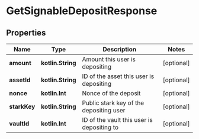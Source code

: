 
# GetSignableDepositResponse

## Properties
Name | Type | Description | Notes
------------ | ------------- | ------------- | -------------
**amount** | **kotlin.String** | Amount this user is depositing |  [optional]
**assetId** | **kotlin.String** | ID of the asset this user is depositing |  [optional]
**nonce** | **kotlin.Int** | Nonce of the deposit |  [optional]
**starkKey** | **kotlin.String** | Public stark key of the depositing user |  [optional]
**vaultId** | **kotlin.Int** | ID of the vault this user is depositing to |  [optional]



